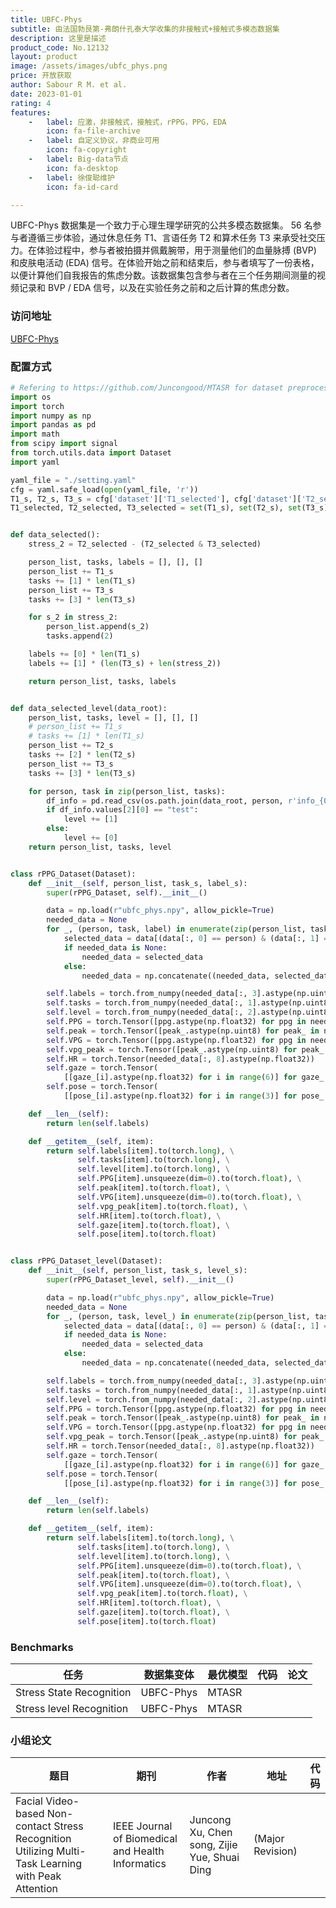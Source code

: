 ```yaml
---
title: UBFC-Phys
subtitle: 由法国勃艮第-弗朗什孔泰大学收集的非接触式+接触式多模态数据集
description: 这里是描述
product_code: No.12132
layout: product
image: /assets/images/ubfc_phys.png
price: 开放获取
author: Sabour R M. et al.
date: 2023-01-01
rating: 4
features:
    -   label: 应激，非接触式，接触式，rPPG，PPG，EDA
        icon: fa-file-archive
    -   label: 自定义协议，非商业可用
        icon: fa-copyright
    -   label: Big-data节点
        icon: fa-desktop
    -   label: 徐俊聪维护
        icon: fa-id-card

---
```


UBFC-Phys 数据集是一个致力于心理生理学研究的公共多模态数据集。 56 名参与者遵循三步体验，通过休息任务 T1、言语任务 T2 和算术任务 T3 来承受社交压力。在体验过程中，参与者被拍摄并佩戴腕带，用于测量他们的血量脉搏 (BVP) 和皮肤电活动 (EDA) 信号。在体验开始之前和结束后，参与者填写了一份表格，以便计算他们自我报告的焦虑分数。该数据集包含参与者在三个任务期间测量的视频记录和 BVP / EDA 信号，以及在实验任务之前和之后计算的焦虑分数。

### 访问地址

[UBFC-Phys](https://ieee-dataport.org/open-access/ubfc-phys-2)

### 配置方式

```python
# Refering to https://github.com/Juncongood/MTASR for dataset preprocessing
import os
import torch
import numpy as np
import pandas as pd
import math
from scipy import signal
from torch.utils.data import Dataset
import yaml

yaml_file = "./setting.yaml"
cfg = yaml.safe_load(open(yaml_file, 'r'))
T1_s, T2_s, T3_s = cfg['dataset']['T1_selected'], cfg['dataset']['T2_selected'], cfg['dataset']['T3_selected']
T1_selected, T2_selected, T3_selected = set(T1_s), set(T2_s), set(T3_s)


def data_selected():
    stress_2 = T2_selected - (T2_selected & T3_selected)

    person_list, tasks, labels = [], [], []
    person_list += T1_s
    tasks += [1] * len(T1_s)
    person_list += T3_s
    tasks += [3] * len(T3_s)

    for s_2 in stress_2:
        person_list.append(s_2)
        tasks.append(2)

    labels += [0] * len(T1_s)
    labels += [1] * (len(T3_s) + len(stress_2))

    return person_list, tasks, labels


def data_selected_level(data_root):
    person_list, tasks, level = [], [], []
    # person_list += T1_s
    # tasks += [1] * len(T1_s)
    person_list += T2_s
    tasks += [2] * len(T2_s)
    person_list += T3_s
    tasks += [3] * len(T3_s)

    for person, task in zip(person_list, tasks):
        df_info = pd.read_csv(os.path.join(data_root, person, r'info_{0}.txt'.format(person)), header=None)
        if df_info.values[2][0] == "test":
            level += [1]
        else:
            level += [0]
    return person_list, tasks, level


class rPPG_Dataset(Dataset):
    def __init__(self, person_list, task_s, label_s):
        super(rPPG_Dataset, self).__init__()

        data = np.load(r"ubfc_phys.npy", allow_pickle=True)
        needed_data = None
        for _, (person, task, label) in enumerate(zip(person_list, task_s, label_s)):
            selected_data = data[(data[:, 0] == person) & (data[:, 1] == task) & (data[:, 3] == label)]
            if needed_data is None:
                needed_data = selected_data
            else:
                needed_data = np.concatenate((needed_data, selected_data))

        self.labels = torch.from_numpy(needed_data[:, 3].astype(np.uint8))
        self.tasks = torch.from_numpy(needed_data[:, 1].astype(np.uint8))
        self.level = torch.from_numpy(needed_data[:, 2].astype(np.uint8))
        self.PPG = torch.Tensor([ppg.astype(np.float32) for ppg in needed_data[:, 4]])
        self.peak = torch.Tensor([peak_.astype(np.uint8) for peak_ in needed_data[:, 5]])
        self.VPG = torch.Tensor([ppg.astype(np.float32) for ppg in needed_data[:, 6]])
        self.vpg_peak = torch.Tensor([peak_.astype(np.uint8) for peak_ in needed_data[:, 7]])
        self.HR = torch.Tensor(needed_data[:, 8].astype(np.float32))
        self.gaze = torch.Tensor(
            [[gaze_[i].astype(np.float32) for i in range(6)] for gaze_ in needed_data[:, 9:15]])
        self.pose = torch.Tensor(
            [[pose_[i].astype(np.float32) for i in range(3)] for pose_ in needed_data[:, 15:18]])

    def __len__(self):
        return len(self.labels)

    def __getitem__(self, item):
        return self.labels[item].to(torch.long), \
               self.tasks[item].to(torch.long), \
               self.level[item].to(torch.long), \
               self.PPG[item].unsqueeze(dim=0).to(torch.float), \
               self.peak[item].to(torch.float), \
               self.VPG[item].unsqueeze(dim=0).to(torch.float), \
               self.vpg_peak[item].to(torch.float), \
               self.HR[item].to(torch.float), \
               self.gaze[item].to(torch.float), \
               self.pose[item].to(torch.float)


class rPPG_Dataset_level(Dataset):
    def __init__(self, person_list, task_s, level_s):
        super(rPPG_Dataset_level, self).__init__()

        data = np.load(r"ubfc_phys.npy", allow_pickle=True)
        needed_data = None
        for _, (person, task, level_) in enumerate(zip(person_list, task_s, level_s)):
            selected_data = data[(data[:, 0] == person) & (data[:, 1] == task) & (data[:, 2] == level_)]
            if needed_data is None:
                needed_data = selected_data
            else:
                needed_data = np.concatenate((needed_data, selected_data))

        self.labels = torch.from_numpy(needed_data[:, 3].astype(np.uint8))
        self.tasks = torch.from_numpy(needed_data[:, 1].astype(np.uint8))
        self.level = torch.from_numpy(needed_data[:, 2].astype(np.uint8))
        self.PPG = torch.Tensor([ppg.astype(np.float32) for ppg in needed_data[:, 4]])
        self.peak = torch.Tensor([peak_.astype(np.uint8) for peak_ in needed_data[:, 5]])
        self.VPG = torch.Tensor([ppg.astype(np.float32) for ppg in needed_data[:, 6]])
        self.vpg_peak = torch.Tensor([peak_.astype(np.uint8) for peak_ in needed_data[:, 7]])
        self.HR = torch.Tensor(needed_data[:, 8].astype(np.float32))
        self.gaze = torch.Tensor(
            [[gaze_[i].astype(np.float32) for i in range(6)] for gaze_ in needed_data[:, 9:15]])
        self.pose = torch.Tensor(
            [[pose_[i].astype(np.float32) for i in range(3)] for pose_ in needed_data[:, 15:18]])

    def __len__(self):
        return len(self.labels)

    def __getitem__(self, item):
        return self.labels[item].to(torch.long), \
               self.tasks[item].to(torch.long), \
               self.level[item].to(torch.long), \
               self.PPG[item].unsqueeze(dim=0).to(torch.float), \
               self.peak[item].to(torch.float), \
               self.VPG[item].unsqueeze(dim=0).to(torch.float), \
               self.vpg_peak[item].to(torch.float), \
               self.HR[item].to(torch.float), \
               self.gaze[item].to(torch.float), \
               self.pose[item].to(torch.float)
```

### Benchmarks

| 任务                         | 数据集变体         | 最优模型        | 代码                                                     | 论文                                                                |
|----------------------------|---------------|-------------|--------------------------------------------------------|-------------------------------------------------------------------|
| Stress State Recognition   | UBFC-Phys      | MTASR     | [<i class="fa-brands fa-github"/>](https://github.com/Juncongood/MTASR) | [<i class="fa-solid fa-file"/>]() |
| Stress level Recognition   | UBFC-Phys      | MTASR     | [<i class="fa-brands fa-github"/>](https://github.com/Juncongood/MTASR) | [<i class="fa-solid fa-file"/>]() |


### 小组论文

| 题目   | 期刊     | 作者  | 地址 | 代码                                                     |
|------|--------|-----|----|--------------------------------------------------------|
| Facial Video-based Non-contact Stress Recognition Utilizing Multi-Task Learning with Peak Attention | IEEE Journal of Biomedical and Health Informatics | Juncong Xu, Chen song, Zijie Yue, Shuai Ding | (Major Revision) |  |
